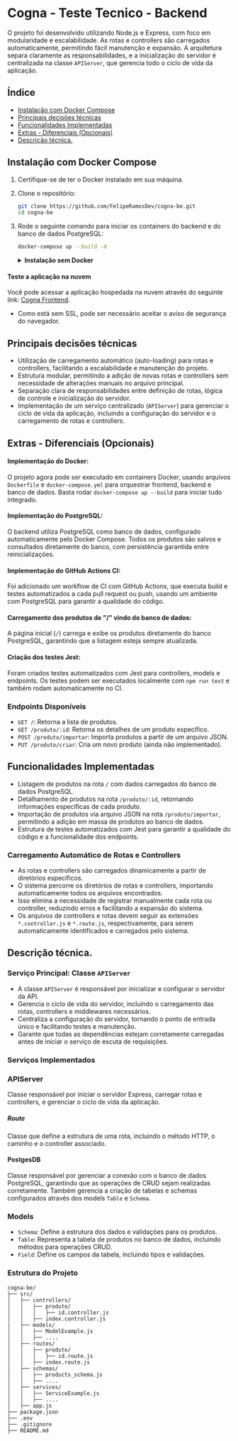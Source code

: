 # Cogna - Teste Tecnico - Backend
O projeto foi desenvolvido utilizando Node.js e Express, com foco em modularidade e escalabilidade. As rotas e controllers são carregados automaticamente, permitindo fácil manutenção e expansão. A arquitetura separa claramente as responsabilidades, e a inicialização do servidor é centralizada na classe `APIServer`, que gerencia todo o ciclo de vida da aplicação.

## Índice
- [Instalação com Docker Compose](#instalação-com-docker-compose)
- [Principais decisões técnicas](#principais-decisões-técnicas)
- [Funcionalidades Implementadas](#funcionalidades-implementadas)
- [Extras - Diferenciais (Opcionais)](#extras---diferenciais-opcionais)
- [Descrição técnica.](#descrição-técnica)

## Instalação com Docker Compose
1. Certifique-se de ter o Docker instalado em sua máquina.
2. Clone o repositório:
   ```bash
   git clone https://github.com/FelipeRamosDev/cogna-be.git
   cd cogna-be
   ```
3. Rode o seguinte comando para iniciar os containers do backend e do banco de dados PostgreSQL:
   ```bash
   docker-compose up --build -d
   ```

   <details>
   <summary><strong>Instalação sem Docker</strong></summary>

   Para rodar o projeto sem Docker, siga os passos abaixo:
   1. Clone o repositório:
      ```bash
      git clone https://github.com/FelipeRamosDev/cogna-be.git
      cd cogna-be
      ```
   2. Instale as dependências:
      ```bash
      npm install
      ```
   3. Crie um arquivo `.env` na raiz do projeto com as seguintes variáveis de ambiente, se a variável `SERVER_PORT` não estiver definida, a porta padrão será 8000:
      ```env
      SERVER_PORT=<PORT>
      ```
   4. Inicie o servidor:
      ```bash
      npm start
      ```
   </details>


#### Teste a aplicação na nuvem
Você pode acessar a aplicação hospedada na nuvem através do seguinte link: [Cogna Frontend](http://91.99.8.161:3000/).
- Como está sem SSL, pode ser necessário aceitar o aviso de segurança do navegador.

## Principais decisões técnicas
- Utilização de carregamento automático (auto-loading) para rotas e controllers, facilitando a escalabilidade e manutenção do projeto.
- Estrutura modular, permitindo a adição de novas rotas e controllers sem necessidade de alterações manuais no arquivo principal.
- Separação clara de responsabilidades entre definição de rotas, lógica de controle e inicialização do servidor.
- Implementação de um serviço centralizado (`APIServer`) para gerenciar o ciclo de vida da aplicação, incluindo a configuração do servidor e o carregamento de rotas e controllers.

## Extras - Diferenciais (Opcionais)

#### **Implementação do Docker:**
   O projeto agora pode ser executado em containers Docker, usando arquivos `Dockerfile` e `docker-compose.yml` para orquestrar frontend, backend e banco de dados. Basta rodar `docker-compose up --build` para iniciar tudo integrado.

#### **Implementação do PostgreSQL:** 
   O backend utiliza PostgreSQL como banco de dados, configurado automaticamente pelo Docker Compose. Todos os produtos são salvos e consultados diretamente do banco, com persistência garantida entre reinicializações.

#### **Implementação do GitHub Actions CI:** 
   Foi adicionado um workflow de CI com GitHub Actions, que executa build e testes automatizados a cada pull request ou push, usando um ambiente com PostgreSQL para garantir a qualidade do código.

#### **Carregamento dos produtos de "/" vindo do banco de dados:** 
   A página inicial (`/`) carrega e exibe os produtos diretamente do banco PostgreSQL, garantindo que a listagem esteja sempre atualizada.

#### **Criação dos testes Jest:** 
   Foram criados testes automatizados com Jest para controllers, models e endpoints. Os testes podem ser executados localmente com `npm run test` e também rodam automaticamente no CI.


### Endpoints Disponíveis
- `GET /`: Retorna a lista de produtos.
- `GET /produto/:id`: Retorna os detalhes de um produto específico.
- `POST /produto/importar`: Importa produtos a partir de um arquivo JSON.
- `PUT /produto/criar`: Cria um novo produto (ainda não implementado).

## Funcionalidades Implementadas
- Listagem de produtos na rota `/` com dados carregados do banco de dados PostgreSQL.
- Detalhamento de produtos na rota `/produto/:id`, retornando informações específicas de cada produto.
- Importação de produtos via arquivo JSON na rota `/produto/importar`, permitindo a adição em massa de produtos ao banco de dados.
- Estrutura de testes automatizados com Jest para garantir a qualidade do código e a funcionalidade dos endpoints.

### Carregamento Automático de Rotas e Controllers
- As rotas e controllers são carregados dinamicamente a partir de diretórios específicos.
- O sistema percorre os diretórios de rotas e controllers, importando automaticamente todos os arquivos encontrados.
- Isso elimina a necessidade de registrar manualmente cada rota ou controller, reduzindo erros e facilitando a expansão do sistema.
- Os arquivos de controllers e rotas devem seguir as extensões `*.controller.js` e `*.route.js`, respectivamente, para serem automaticamente identificados e carregados pelo sistema.

## Descrição técnica.

### Serviço Principal: Classe `APIServer`
- A classe `APIServer` é responsável por inicializar e configurar o servidor da API.
- Gerencia o ciclo de vida do servidor, incluindo o carregamento das rotas, controllers e middlewares necessários.
- Centraliza a configuração do servidor, tornando o ponto de entrada único e facilitando testes e manutenção.
- Garante que todas as dependências estejam corretamente carregadas antes de iniciar o serviço de escuta de requisições.

### Serviços Implementados
### APIServer
Classe responsável por iniciar o servidor Express, carregar rotas e controllers, e gerenciar o ciclo de vida da aplicação.
##### Route
Classe que define a estrutura de uma rota, incluindo o método HTTP, o caminho e o controller associado.
#### PostgesDB
Classe responsável por gerenciar a conexão com o banco de dados PostgreSQL, garantindo que as operações de CRUD sejam realizadas corretamente. Também gerencia a criação de tabelas e schemas configurados através dos models ``Table`` e ``Schema``.

### Models
- ``Schema``: Define a estrutura dos dados e validações para os produtos.
- ``Table``: Representa a tabela de produtos no banco de dados, incluindo métodos para operações CRUD.
- ``Field``: Define os campos da tabela, incluindo tipos e validações.


### Estrutura do Projeto
```   plaintext
cogna-be/
├── src/
│   ├── controllers/
│   │   ├── produto/
│   │   │   ├── id.controller.js
│   │   ├── index.controller.js
|   ├── models/
│   │   ├── ModelExample.js
│   │   ├── ....
│   ├── routes/
│   │   ├── produto/
│   │   │   ├── id.route.js
│   │   ├── index.route.js
|   ├── schemas/
│   │   ├── products_schema.js
│   │   ├── ....
│   ├── services/
│   │   ├── ServiceExample.js
│   │   ├── ....
│   ├── app.js
├── package.json
├── .env
├── .gitignore
├── README.md
```
